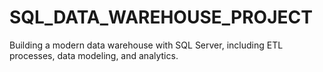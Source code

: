 # SQL_DATA_WAREHOUSE_PROJECT
Building a modern data warehouse with SQL Server, including ETL processes, data modeling, and analytics.
